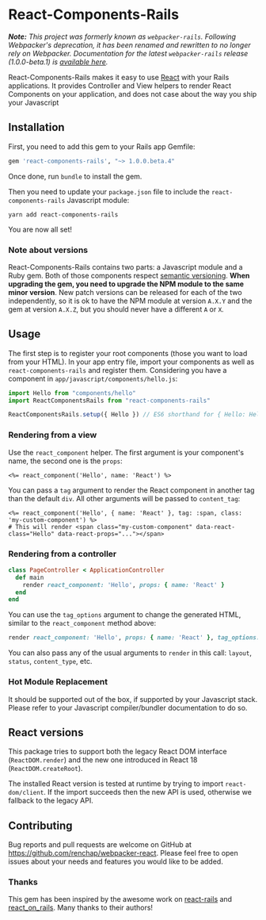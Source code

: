 # React-Components-Rails

_**Note:** This project was formerly known as `webpacker-rails`. Following Webpacker's deprecation, it has been renamed and rewritten to no longer rely on Webpacker. Documentation for the latest `webpacker-rails` release (1.0.0-beta.1) is [available here](https://github.com/renchap/webpacker-react/tree/v1.0.0-beta.1)._

React-Components-Rails makes it easy to use [React](https://reactjs.org/) with your Rails applications. It provides Controller and View helpers to render React Components on your application, and does not case about the way you ship your Javascript

## Installation

First, you need to add this gem to your Rails app Gemfile:

```ruby
gem 'react-components-rails', "~> 1.0.0.beta.4"
```

Once done, run `bundle` to install the gem.

Then you need to update your `package.json` file to include the `react-components-rails` Javascript module:

`yarn add react-components-rails`

You are now all set!

### Note about versions

React-Components-Rails contains two parts: a Javascript module and a Ruby gem. Both of those components respect [semantic versioning](http://semver.org). **When upgrading the gem, you need to upgrade the NPM module to the same minor version**. New patch versions can be released for each of the two independently, so it is ok to have the NPM module at version `A.X.Y` and the gem at version `A.X.Z`, but you should never have a different `A` or `X`.

## Usage

The first step is to register your root components (those you want to load from your HTML).
In your app entry file, import your components as well as `react-components-rails` and register them. Considering you have a component in `app/javascript/components/hello.js`:

```javascript
import Hello from "components/hello"
import ReactComponentsRails from "react-components-rails"

ReactComponentsRails.setup({ Hello }) // ES6 shorthand for { Hello: Hello }
```

### Rendering from a view

Use the `react_component` helper. The first argument is your component's name, the second one is the `props`:

```erb
<%= react_component('Hello', name: 'React') %>
```

You can pass a `tag` argument to render the React component in another tag than the default `div`. All other arguments will be passed to `content_tag`:

```erb
<%= react_component('Hello', { name: 'React' }, tag: :span, class: 'my-custom-component') %>
# This will render <span class="my-custom-component" data-react-class="Hello" data-react-props="..."></span>
```

### Rendering from a controller

```rb
class PageController < ApplicationController
  def main
    render react_component: 'Hello', props: { name: 'React' }
  end
end
```

You can use the `tag_options` argument to change the generated HTML, similar to the `react_component` method above:

```rb
render react_component: 'Hello', props: { name: 'React' }, tag_options: { tag: :span, class: 'my-custom-component' }
```

You can also pass any of the usual arguments to `render` in this call: `layout`, `status`, `content_type`, etc.

### Hot Module Replacement

It should be supported out of the box, if supported by your Javascript stack. Please refer to your Javascript compiler/bundler documentation to do so.

## React versions

This package tries to support both the legacy React DOM interface (`ReactDOM.render`) and the new one introduced in React 18 (`ReactDOM.createRoot`).

The installed React version is tested at runtime by trying to import `react-dom/client`. If the import succeeds then the new API is used, otherwise we fallback to the legacy API.

<!--
## Development

To work on this gem locally, you first need to clone and setup [the example application](https://github.com/renchap/webpacker-react-example).

Then you need to change the example app Gemfile to point to your local repository and run bundle afterwise:

```ruby
gem 'webpacker-react', path: '~/code/webpacker-react/'
```

Finally, you need to tell Yarn to use your local copy of the NPM module in this application, using [`yarn link`](https://yarnpkg.com/en/docs/cli/link):

```
$ cd ~/code/webpacker-react/javascript/webpacker_react-npm-module/
$ yarn
$ cd dist/
$ yarn             # compiles the code from src/ to dist/
$ yarn link
success Registered "webpacker-react".
info You can now run `yarn link "webpacker-react"` in the projects where you want to use this module and it will be used instead.
$ cd ~/code/webpacker-react-example/
$ yarn link webpacker-react
success Registered "webpacker-react".
```

After launching `./bin/webpack-watcher` and `./bin/rails server` in your example app directory, you can now change the Ruby or Javascript code in your local `webpacker-react` repository, and test it immediately using the example app.

## Testing

If you changed the local javascript package, first ensure it is build (see above).

To run the test suite:

```sh
$ rake test
```

If you change the javascript code, please ensure there are no style errors before committing:

```sh
$ cd javascript/webpacker_react-npm-module/
$ yarn lint
``` -->

## Contributing

Bug reports and pull requests are welcome on GitHub at https://github.com/renchap/webpacker-react.
Please feel free to open issues about your needs and features you would like to be added.

### Thanks

This gem has been inspired by the awesome work on [react-rails](https://github.com/reactjs/react-rails) and [react_on_rails](https://github.com/shakacode/react_on_rails/). Many thanks to their authors!
